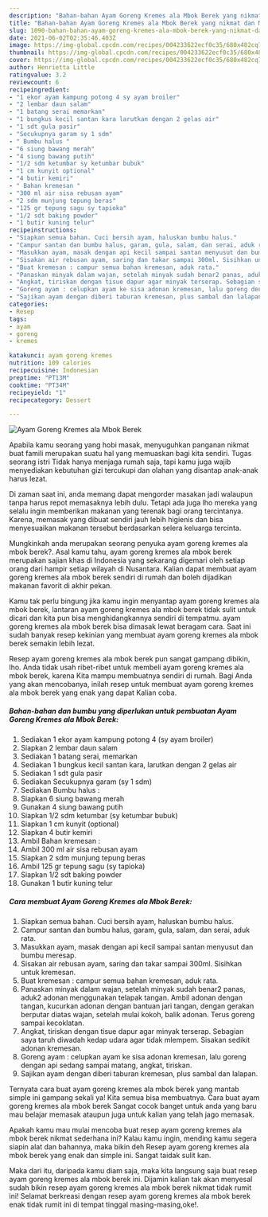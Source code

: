 ```yaml
---
description: "Bahan-bahan Ayam Goreng Kremes ala Mbok Berek yang nikmat dan Mudah Dibuat"
title: "Bahan-bahan Ayam Goreng Kremes ala Mbok Berek yang nikmat dan Mudah Dibuat"
slug: 1090-bahan-bahan-ayam-goreng-kremes-ala-mbok-berek-yang-nikmat-dan-mudah-dibuat
date: 2021-06-02T02:35:46.403Z
image: https://img-global.cpcdn.com/recipes/004233622ecf0c35/680x482cq70/ayam-goreng-kremes-ala-mbok-berek-foto-resep-utama.jpg
thumbnail: https://img-global.cpcdn.com/recipes/004233622ecf0c35/680x482cq70/ayam-goreng-kremes-ala-mbok-berek-foto-resep-utama.jpg
cover: https://img-global.cpcdn.com/recipes/004233622ecf0c35/680x482cq70/ayam-goreng-kremes-ala-mbok-berek-foto-resep-utama.jpg
author: Henrietta Little
ratingvalue: 3.2
reviewcount: 6
recipeingredient:
- "1 ekor ayam kampung potong 4 sy ayam broiler"
- "2 lembar daun salam"
- "1 batang serai memarkan"
- "1 bungkus kecil santan kara larutkan dengan 2 gelas air"
- "1 sdt gula pasir"
- "Secukupnya garam sy 1 sdm"
- " Bumbu halus "
- "6 siung bawang merah"
- "4 siung bawang putih"
- "1/2 sdm ketumbar sy ketumbar bubuk"
- "1 cm kunyit optional"
- "4 butir kemiri"
- " Bahan kremesan "
- "300 ml air sisa rebusan ayam"
- "2 sdm munjung tepung beras"
- "125 gr tepung sagu sy tapioka"
- "1/2 sdt baking powder"
- "1 butir kuning telur"
recipeinstructions:
- "Siapkan semua bahan. Cuci bersih ayam, haluskan bumbu halus."
- "Campur santan dan bumbu halus, garam, gula, salam, dan serai, aduk rata."
- "Masukkan ayam, masak dengan api kecil sampai santan menyusut dan bumbu meresap."
- "Sisakan air rebusan ayam, saring dan takar sampai 300ml. Sisihkan untuk kremesan."
- "Buat kremesan : campur semua bahan kremesan, aduk rata."
- "Panaskan minyak dalam wajan, setelah minyak sudah benar2 panas, aduk2 adonan menggunakan telapak tangan. Ambil adonan dengan tangan, kucurkan adonan dengan bantuan jari tangan, dengan gerakan berputar diatas wajan, setelah mulai kokoh, balik adonan. Terus goreng sampai kecoklatan."
- "Angkat, tiriskan dengan tisue dapur agar minyak terserap. Sebagian saya taruh diwadah kedap udara agar tidak mlempem. Sisakan sedikit adonan kremesan."
- "Goreng ayam : celupkan ayam ke sisa adonan kremesan, lalu goreng dengan api sedang sampai matang, angkat, tiriskan."
- "Sajikan ayam dengan diberi taburan kremesan, plus sambal dan lalapan."
categories:
- Resep
tags:
- ayam
- goreng
- kremes

katakunci: ayam goreng kremes 
nutrition: 109 calories
recipecuisine: Indonesian
preptime: "PT13M"
cooktime: "PT34M"
recipeyield: "1"
recipecategory: Dessert

---
```



![Ayam Goreng Kremes ala Mbok Berek](https://img-global.cpcdn.com/recipes/004233622ecf0c35/680x482cq70/ayam-goreng-kremes-ala-mbok-berek-foto-resep-utama.jpg)

Apabila kamu seorang yang hobi masak, menyuguhkan panganan nikmat buat famili merupakan suatu hal yang memuaskan bagi kita sendiri. Tugas seorang istri Tidak hanya menjaga rumah saja, tapi kamu juga wajib menyediakan kebutuhan gizi tercukupi dan olahan yang disantap anak-anak harus lezat.

Di zaman  saat ini, anda memang dapat mengorder masakan jadi walaupun tanpa harus repot memasaknya lebih dulu. Tetapi ada juga lho mereka yang selalu ingin memberikan makanan yang terenak bagi orang tercintanya. Karena, memasak yang dibuat sendiri jauh lebih higienis dan bisa menyesuaikan makanan tersebut berdasarkan selera keluarga tercinta. 



Mungkinkah anda merupakan seorang penyuka ayam goreng kremes ala mbok berek?. Asal kamu tahu, ayam goreng kremes ala mbok berek merupakan sajian khas di Indonesia yang sekarang digemari oleh setiap orang dari hampir setiap wilayah di Nusantara. Kalian dapat membuat ayam goreng kremes ala mbok berek sendiri di rumah dan boleh dijadikan makanan favorit di akhir pekan.

Kamu tak perlu bingung jika kamu ingin menyantap ayam goreng kremes ala mbok berek, lantaran ayam goreng kremes ala mbok berek tidak sulit untuk dicari dan kita pun bisa menghidangkannya sendiri di tempatmu. ayam goreng kremes ala mbok berek bisa dimasak lewat beragam cara. Saat ini sudah banyak resep kekinian yang membuat ayam goreng kremes ala mbok berek semakin lebih lezat.

Resep ayam goreng kremes ala mbok berek pun sangat gampang dibikin, lho. Anda tidak usah ribet-ribet untuk membeli ayam goreng kremes ala mbok berek, karena Kita mampu membuatnya sendiri di rumah. Bagi Anda yang akan mencobanya, inilah resep untuk membuat ayam goreng kremes ala mbok berek yang enak yang dapat Kalian coba.

<!--inarticleads1-->

##### Bahan-bahan dan bumbu yang diperlukan untuk pembuatan Ayam Goreng Kremes ala Mbok Berek:

1. Sediakan 1 ekor ayam kampung potong 4 (sy ayam broiler)
1. Siapkan 2 lembar daun salam
1. Sediakan 1 batang serai, memarkan
1. Sediakan 1 bungkus kecil santan kara, larutkan dengan 2 gelas air
1. Sediakan 1 sdt gula pasir
1. Sediakan Secukupnya garam (sy 1 sdm)
1. Sediakan  Bumbu halus :
1. Siapkan 6 siung bawang merah
1. Gunakan 4 siung bawang putih
1. Siapkan 1/2 sdm ketumbar (sy ketumbar bubuk)
1. Siapkan 1 cm kunyit (optional)
1. Siapkan 4 butir kemiri
1. Ambil  Bahan kremesan :
1. Ambil 300 ml air sisa rebusan ayam
1. Siapkan 2 sdm munjung tepung beras
1. Ambil 125 gr tepung sagu (sy tapioka)
1. Siapkan 1/2 sdt baking powder
1. Gunakan 1 butir kuning telur




<!--inarticleads2-->

##### Cara membuat Ayam Goreng Kremes ala Mbok Berek:

1. Siapkan semua bahan. Cuci bersih ayam, haluskan bumbu halus.
1. Campur santan dan bumbu halus, garam, gula, salam, dan serai, aduk rata.
1. Masukkan ayam, masak dengan api kecil sampai santan menyusut dan bumbu meresap.
1. Sisakan air rebusan ayam, saring dan takar sampai 300ml. Sisihkan untuk kremesan.
1. Buat kremesan : campur semua bahan kremesan, aduk rata.
1. Panaskan minyak dalam wajan, setelah minyak sudah benar2 panas, aduk2 adonan menggunakan telapak tangan. Ambil adonan dengan tangan, kucurkan adonan dengan bantuan jari tangan, dengan gerakan berputar diatas wajan, setelah mulai kokoh, balik adonan. Terus goreng sampai kecoklatan.
1. Angkat, tiriskan dengan tisue dapur agar minyak terserap. Sebagian saya taruh diwadah kedap udara agar tidak mlempem. Sisakan sedikit adonan kremesan.
1. Goreng ayam : celupkan ayam ke sisa adonan kremesan, lalu goreng dengan api sedang sampai matang, angkat, tiriskan.
1. Sajikan ayam dengan diberi taburan kremesan, plus sambal dan lalapan.




Ternyata cara buat ayam goreng kremes ala mbok berek yang mantab simple ini gampang sekali ya! Kita semua bisa membuatnya. Cara buat ayam goreng kremes ala mbok berek Sangat cocok banget untuk anda yang baru mau belajar memasak ataupun juga untuk kalian yang telah jago memasak.

Apakah kamu mau mulai mencoba buat resep ayam goreng kremes ala mbok berek nikmat sederhana ini? Kalau kamu ingin, mending kamu segera siapin alat dan bahannya, maka bikin deh Resep ayam goreng kremes ala mbok berek yang enak dan simple ini. Sangat taidak sulit kan. 

Maka dari itu, daripada kamu diam saja, maka kita langsung saja buat resep ayam goreng kremes ala mbok berek ini. Dijamin kalian tak akan menyesal sudah bikin resep ayam goreng kremes ala mbok berek nikmat tidak rumit ini! Selamat berkreasi dengan resep ayam goreng kremes ala mbok berek enak tidak rumit ini di tempat tinggal masing-masing,oke!.

